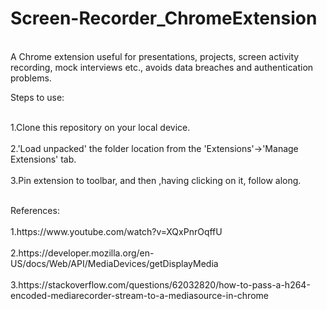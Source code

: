 # Screen-Recorder_ChromeExtension
<p>
 <br>A Chrome extension useful for presentations, projects, screen activity recording, mock interviews etc., avoids data breaches and authentication problems.</br>
  
</p>
Steps to use:
<p>
  <br>1.Clone this repository on your local device.</br>
  <br>2.'Load unpacked' the folder location from the 'Extensions'->'Manage Extensions' tab.</br>
  <br>3.Pin extension to toolbar, and then ,having clicking on it, follow along.</br>
</p>
<p>
  <br>References:</br>
  <br>1.https://www.youtube.com/watch?v=XQxPnrOqffU</br>
  <br>2.https://developer.mozilla.org/en-US/docs/Web/API/MediaDevices/getDisplayMedia</br>
  <br>3.https://stackoverflow.com/questions/62032820/how-to-pass-a-h264-encoded-mediarecorder-stream-to-a-mediasource-in-chrome</br>
  
</p>
